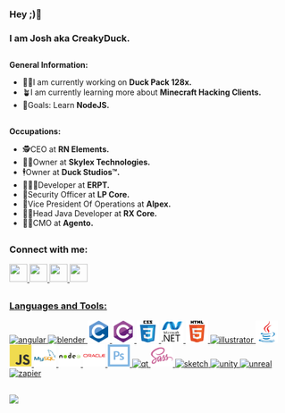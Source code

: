 ### Hey ;)👋 
### I am Josh aka CreakyDuck.
##
**General Information:**
- 👨‍🔧I am currently working on **Duck Pack 128x.**
- 🪴I am currently learning more about **Minecraft Hacking Clients.**
- 🥅Goals: Learn **NodeJS.**


##
**Occupations:**
- 🕵CEO at **RN Elements.**
- 🤵‍♂️Owner at **Skylex Technologies.**
- 🕴Owner at **Duck Studios™.**
- 👨🏼‍💻Developer at **ERPT.**
- 🚨Security Officer at **LP Core.**
- 👷Vice President Of Operations at **Alpex.**
- 👨‍🔬Head Java Developer at **RX Core.**
- 🦸‍♂️CMO at **Agento.**


##

### Connect with me:
<p align="left">
<a href="https://creakyduck.wixsite.com/home" target="_blank"> <img height="32" width="32" src="https://cdn.jsdelivr.net/npm/simple-icons@v5/icons/internetexplorer.svg"/> 
 <a href="https://ibb.co/LnYqJbp" target="_blank"> <img height="32" width="32" src="https://cdn.jsdelivr.net/npm/simple-icons@v5/icons/discord.svg"/>
<a href="https://www.youtube.com/channel/UCqxnYBpjpJY7Ebaa44ZpdEw" target="_blank"> <img height="32" width="32" src="https://cdn.jsdelivr.net/npm/simple-icons@v5/icons/youtube.svg"/> 
<a href="https://www.twitter.com/creakyduck" target="_blank"/><img height="32" width="32" src="https://cdn.jsdelivr.net/npm/simple-icons@v5/icons/twitter.svg"/> 

   </p>

##

### Languages and Tools:
<p align="left"> 
<a href="https://angular.io" target="_blank"> <img src="https://angular.io/assets/images/logos/angular/angular.svg" alt="angular" width="40" height="40"/> </a> <a href="https://www.blender.org/" target="_blank"> <img src="https://download.blender.org/branding/community/blender_community_badge_white.svg" alt="blender" width="40" height="40"/> </a> <a href="https://www.cprogramming.com/" target="_blank"> <img src="https://raw.githubusercontent.com/devicons/devicon/master/icons/c/c-original.svg" alt="c" width="40" height="40"/> </a> <a href="https://www.w3schools.com/cs/" target="_blank"> <img src="https://raw.githubusercontent.com/devicons/devicon/master/icons/csharp/csharp-original.svg" alt="csharp" width="40" height="40"/> </a> <a href="https://www.w3schools.com/css/" target="_blank"> <img src="https://raw.githubusercontent.com/devicons/devicon/master/icons/css3/css3-original-wordmark.svg" alt="css3" width="40" height="40"/> </a> <a href="https://dotnet.microsoft.com/" target="_blank"> <img src="https://raw.githubusercontent.com/devicons/devicon/master/icons/dot-net/dot-net-original-wordmark.svg" alt="dotnet" width="40" height="40"/> </a> <a href="https://www.w3.org/html/" target="_blank"> <img src="https://raw.githubusercontent.com/devicons/devicon/master/icons/html5/html5-original-wordmark.svg" alt="html5" width="40" height="40"/> </a> <a href="https://www.adobe.com/in/products/illustrator.html" target="_blank"> <img src="https://www.vectorlogo.zone/logos/adobe_illustrator/adobe_illustrator-icon.svg" alt="illustrator" width="40" height="40"/> </a> <a href="https://www.java.com" target="_blank"> <img src="https://raw.githubusercontent.com/devicons/devicon/master/icons/java/java-original.svg" alt="java" width="40" height="40"/> </a> <a href="https://developer.mozilla.org/en-US/docs/Web/JavaScript" target="_blank"> <img src="https://raw.githubusercontent.com/devicons/devicon/master/icons/javascript/javascript-original.svg" alt="javascript" width="40" height="40"/> </a> <a href="https://www.mysql.com/" target="_blank"> <img src="https://raw.githubusercontent.com/devicons/devicon/master/icons/mysql/mysql-original-wordmark.svg" alt="mysql" width="40" height="40"/> </a> <a href="https://nodejs.org" target="_blank"> <img src="https://raw.githubusercontent.com/devicons/devicon/master/icons/nodejs/nodejs-original-wordmark.svg" alt="nodejs" width="40" height="40"/> </a> <a href="https://www.oracle.com/" target="_blank"> <img src="https://raw.githubusercontent.com/devicons/devicon/master/icons/oracle/oracle-original.svg" alt="oracle" width="40" height="40"/> </a> <a href="https://www.photoshop.com/en" target="_blank"> <img src="https://raw.githubusercontent.com/devicons/devicon/master/icons/photoshop/photoshop-line.svg" alt="photoshop" width="40" height="40"/> </a> <a href="https://www.qt.io/" target="_blank"> <img src="https://upload.wikimedia.org/wikipedia/commons/0/0b/Qt_logo_2016.svg" alt="qt" width="40" height="40"/> </a> <a href="https://sass-lang.com" target="_blank"> <img src="https://raw.githubusercontent.com/devicons/devicon/master/icons/sass/sass-original.svg" alt="sass" width="40" height="40"/> </a> <a href="https://www.sketch.com/" target="_blank"> <img src="https://www.vectorlogo.zone/logos/sketchapp/sketchapp-icon.svg" alt="sketch" width="40" height="40"/> </a> <a href="https://unity.com/" target="_blank"> <img src="https://www.vectorlogo.zone/logos/unity3d/unity3d-icon.svg" alt="unity" width="40" height="40"/> </a> <a href="https://unrealengine.com/" target="_blank"> <img src="https://raw.githubusercontent.com/kenangundogan/fontisto/036b7eca71aab1bef8e6a0518f7329f13ed62f6b/icons/svg/brand/unreal-engine.svg" alt="unreal" width="40" height="40"/> </a> <a href="https://zapier.com" target="_blank"> <img src="https://www.vectorlogo.zone/logos/zapier/zapier-icon.svg" alt="zapier" width="40" height="40"/> </a> </p>

##

<img src="https://github-readme-stats.vercel.app/api?username=creakyduck&&show_icons=true&title_color=FFD45C&icon_color=FFD45C&text_color=ffffff&bg_color=d41558">
